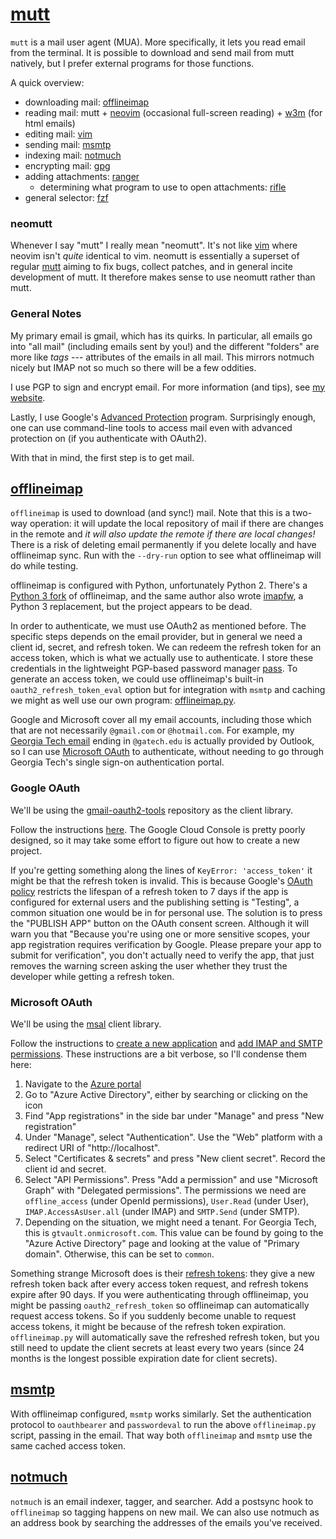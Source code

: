 # [mutt](https://neomutt.org/)

`mutt` is a mail user agent (MUA). More specifically, it lets you read
email from the terminal. It is possible to download and send mail from
mutt natively, but I prefer external programs for those functions.

A quick overview:
- downloading mail: [offlineimap](#offlineimap)
- reading mail: mutt + [neovim](./vim.md) (occasional full-screen reading) + 
[w3m](http://w3m.sourceforge.net/) (for html emails)
- editing mail: [vim](./vim.md)
- sending mail: [msmtp](#msmtp)
- indexing mail: [notmuch](#notmuch)
- encrypting mail: [gpg](https://gnupg.org/software/gpgme/index.html)
- adding attachments: [ranger](./ranger.md)
    - determining what program to use to open attachments: [rifle](./ranger.md)
- general selector: [fzf](https://github.com/junegunn/fzf)

### neomutt

Whenever I say "mutt" I really mean "neomutt". It's not like [vim](./vim.md)
where neovim isn't _quite_ identical to vim. neomutt is essentially a superset
of regular [mutt](https://gitlab.com/muttmua/mutt/-/wikis/home) aiming to fix
bugs, collect patches, and in general incite development of mutt. It therefore
makes sense to use neomutt rather than mutt.

### General Notes

My primary email is gmail, which has its quirks. In particular, all emails go
into "all mail" (including emails sent by you!) and the different "folders" are
more like _tags_ --- attributes of the emails in all mail. This mirrors notmuch
nicely but IMAP not so much so there will be a few oddities.

I use PGP to sign and encrypt email. For more information (and tips),
see [my website](https://stephen-huan.github.io/2021/02/21/email.html).

Lastly, I use Google's [Advanced
Protection](https://landing.google.com/advancedprotection/) program.
Surprisingly enough, one can use command-line tools to access mail even with
advanced protection on (if you authenticate with OAuth2).

With that in mind, the first step is to get mail.

## [offlineimap](https://www.offlineimap.org/)

`offlineimap` is used to download (and sync!) mail. Note that this is a
two-way operation: it will update the local repository of mail if there
are changes in the remote and _it will also update the remote if there
are local changes!_ There is a risk of deleting email permanently if you
delete locally and have offlineimap sync. Run with the `--dry-run` option
to see what offlineimap will do while testing.

offlineimap is configured with Python, unfortunately Python 2. There's a
[Python 3 fork](https://github.com/OfflineIMAP/offlineimap3) of offlineimap,
and the same author also wrote [imapfw](https://github.com/OfflineIMAP/imapfw),
a Python 3 replacement, but the project appears to be dead.

In order to authenticate, we must use OAuth2 as mentioned before. The specific
steps depends on the email provider, but in general we need a client id,
secret, and refresh token. We can redeem the refresh token for an access token,
which is what we actually use to authenticate. I store these credentials in the
lightweight PGP-based password manager [pass](./pass.md). To generate an access
token, we could use offlineimap's built-in `oauth2_refresh_token_eval` option
but for integration with `msmtp` and caching we might as well use our own
program: [offlineimap.py](../.config/offlineimap/offlineimap.py). 

Google and Microsoft cover all my email accounts, including those which
that are not necessarily `@gmail.com` or `@hotmail.com`. For example,
my [Georgia Tech email](https://support.cc.gatech.edu/services/e-mail)
ending in `@gatech.edu` is actually provided by Outlook, so I can use
[Microsoft OAuth](https://docs.microsoft.com/en-us/azure/active-directory/develop/active-directory-v2-protocols)
to authenticate, without needing to go through
Georgia Tech's single sign-on authentication portal.

### Google OAuth

We'll be using the
[gmail-oauth2-tools](https://github.com/google/gmail-oauth2-tools)
repository as the client library.

Follow the instructions
[here](https://github.com/OfflineIMAP/offlineimap/blob/e70d3992a0e9bb0fcdf3c94e1edf25a4124dfcd2/offlineimap.conf#L918-L937).
The Google Cloud Console is pretty poorly designed, so it may
take some effort to figure out how to create a new project.

If you're getting something along the lines of `KeyError: 'access_token'` it
might be that the refresh token is invalid. This is because Google's [OAuth
policy](https://developers.google.com/identity/protocols/oauth2#expiration)
restricts the lifespan of a refresh token to 7 days if the app is configured
for external users and the publishing setting is "Testing", a common situation
one would be in for personal use. The solution is to press the "PUBLISH APP"
button on the OAuth consent screen. Although it will warn you that "Because
you're using one or more sensitive scopes, your app registration requires
verification by Google. Please prepare your app to submit for verification",
you don't actually need to verify the app, that just removes the warning screen
asking the user whether they trust the developer while getting a refresh token.

### Microsoft OAuth

We'll be using the
[msal](https://msal-python.readthedocs.io/en/latest/) client library.

Follow the instructions to [create a new application](https://docs.microsoft.com/en-us/azure/active-directory/develop/quickstart-register-app) 
and [add IMAP and SMTP permissions](https://docs.microsoft.com/en-us/exchange/client-developer/legacy-protocols/how-to-authenticate-an-imap-pop-smtp-application-by-using-oauth).
These instructions are a bit verbose, so I'll condense them here:
1. Navigate to the [Azure portal](https://portal.azure.com/)
2. Go to "Azure Active Directory", either by searching or clicking on the icon 
3. Find "App registrations" in the side bar
under "Manage" and press "New registration"
5. Under "Manage", select "Authentication". Use the "Web"
platform with a redirect URI of "http://localhost".
6. Select "Certificates & secrets" and press "New
client secret". Record the client id and secret.
7. Select "API Permissions". Press "Add a permission" and use "Microsoft Graph"
with "Delegated permissions". The permissions we need are `offline_access`
(under OpenId permissions), `User.Read` (under User), `IMAP.AccessAsUser.all`
(under IMAP) and `SMTP.Send` (under SMTP).
8. Depending on the situation, we might need a tenant. For Georgia Tech,
this is `gtvault.onmicrosoft.com`. This value can be found by going to the
"Azure Active Directory" page and looking at the value of "Primary domain".
Otherwise, this can be set to `common`.

Something strange Microsoft does is their
[refresh tokens](https://docs.microsoft.com/en-us/azure/active-directory/develop/refresh-tokens):
they give a new refresh token back after every access token request, and
refresh tokens expire after 90 days. If you were authenticating through
offlineimap, you might be passing `oauth2_refresh_token` so offlineimap can
automatically request access tokens. So if you suddenly become unable to
request access tokens, it might be because of the refresh token expiration.
`offlineimap.py` will automatically save the refreshed refresh token, but
you still need to update the client secrets at least every two years (since
24 months is the longest possible expiration date for client secrets).

## [msmtp](https://marlam.de/msmtp/)

With offlineimap configured, `msmtp` works similarly. Set the authentication
protocol to `oauthbearer` and `passwordeval` to run the above `offlineimap.py`
script, passing in the email. That way both `offlineimap` and `msmtp` use the
same cached access token.

## [notmuch](https://notmuchmail.org/)

`notmuch` is an email indexer, tagger, and searcher. Add a postsync hook to
`offlineimap` so tagging happens on new mail. We can also use notmuch as
an address book by searching the addresses of the emails you've received.

